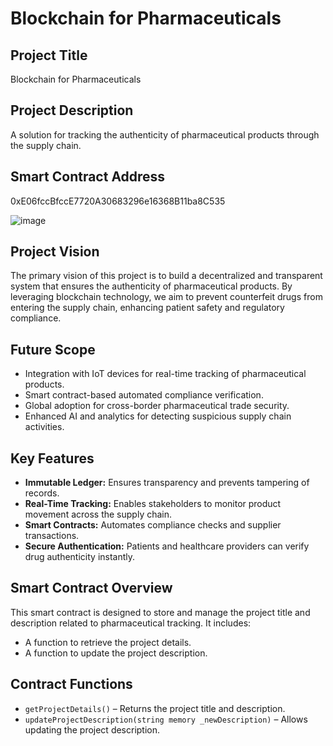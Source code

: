 # Blockchain for Pharmaceuticals

## Project Title
Blockchain for Pharmaceuticals

## Project Description
A solution for tracking the authenticity of pharmaceutical products through the supply chain.

## Smart Contract Address
0xE06fccBfccE7720A30683296e16368B11ba8C535

![image](https://github.com/user-attachments/assets/6ae31a38-28e0-4577-a4af-090991eb9e94)


## Project Vision
The primary vision of this project is to build a decentralized and transparent system that ensures the authenticity of pharmaceutical products. By leveraging blockchain technology, we aim to prevent counterfeit drugs from entering the supply chain, enhancing patient safety and regulatory compliance.

## Future Scope
- Integration with IoT devices for real-time tracking of pharmaceutical products.
- Smart contract-based automated compliance verification.
- Global adoption for cross-border pharmaceutical trade security.
- Enhanced AI and analytics for detecting suspicious supply chain activities.

## Key Features
- **Immutable Ledger:** Ensures transparency and prevents tampering of records.
- **Real-Time Tracking:** Enables stakeholders to monitor product movement across the supply chain.
- **Smart Contracts:** Automates compliance checks and supplier transactions.
- **Secure Authentication:** Patients and healthcare providers can verify drug authenticity instantly.

## Smart Contract Overview
This smart contract is designed to store and manage the project title and description related to pharmaceutical tracking. It includes:
- A function to retrieve the project details.
- A function to update the project description.

## Contract Functions
- `getProjectDetails()` – Returns the project title and description.
- `updateProjectDescription(string memory _newDescription)` – Allows updating the project description.
